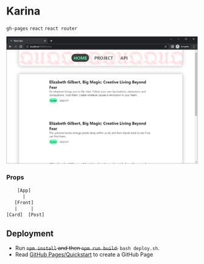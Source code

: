 # Karina
`gh-pages` `react` `react router`

<p align="center"><img width="" src="assets/screenshot-2.jpg" alt="puppet core"></p>

### Props
```
    [App]
      |
   [Front]
   |     |
[Card]  [Post]
```

## Deployment
- Run <del>`npm install` and then `npm run build`.</del> `bash deploy.sh`.
- Read [GitHub Pages/Quickstart](https://docs.github.com/en/pages/quickstart) to create a GitHub Page
